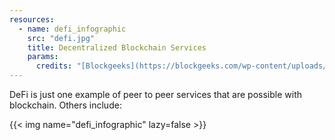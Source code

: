 ```yaml
---
resources:
  - name: defi_infographic
    src: "defi.jpg"
    title: Decentralized Blockchain Services
    params:
      credits: "[Blockgeeks](https://blockgeeks.com/wp-content/uploads/2019/05/web3.0blockchainbusiness.jpg)"
---
```


DeFi is just one example of peer to peer services that are possible with blockchain.
Others include:

{{< img name="defi_infographic" lazy=false >}}
